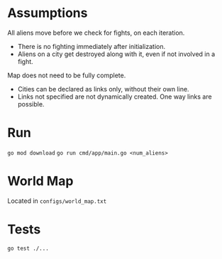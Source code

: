 # Assumptions

All aliens move before we check for fights, on each iteration.
- There is no fighting immediately after initialization.
- Aliens on a city get destroyed along with it, even if not involved in a fight.

Map does not need to be fully complete.
- Cities can be declared as links only, without their own line.
- Links not specified are not dynamically created. One way links are possible.

# Run

`go mod download`
`go run cmd/app/main.go <num_aliens>`

# World Map

Located in `configs/world_map.txt`

# Tests

`go test ./...`
